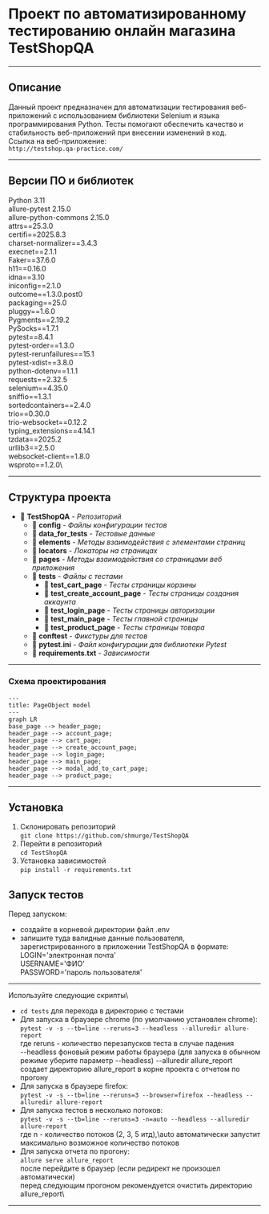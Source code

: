 # Проект по автоматизированному тестированию онлайн магазина TestShopQA

___
## Описание

Данный проект предназначен для автоматизации тестирования веб-приложений с использованием библиотеки Selenium 
и языка программирования Python. Тесты помогают обеспечить качество и стабильность 
веб-приложений при внесении изменений в код.\
Ссылка на веб-приложение:\
```http://testshop.qa-practice.com/```

___

## Версии ПО и библиотек

Python 3.11\
allure-pytest 2.15.0\
allure-python-commons 2.15.0\
attrs==25.3.0\
certifi==2025.8.3\
charset-normalizer==3.4.3\
execnet==2.1.1\
Faker==37.6.0\
h11==0.16.0\
idna==3.10\
iniconfig==2.1.0\
outcome==1.3.0.post0\
packaging==25.0\
pluggy==1.6.0\
Pygments==2.19.2\
PySocks==1.7.1\
pytest==8.4.1\
pytest-order==1.3.0\
pytest-rerunfailures==15.1\
pytest-xdist==3.8.0\
python-dotenv==1.1.1\
requests==2.32.5\
selenium==4.35.0\
sniffio==1.3.1\
sortedcontainers==2.4.0\
trio==0.30.0\
trio-websocket==0.12.2\
typing_extensions==4.14.1\
tzdata==2025.2\
urllib3==2.5.0\
websocket-client==1.8.0\
wsproto==1.2.0\
___

## Структура проекта

+ :file_folder: **TestShopQA** *- Репозиторий*
  + :file_folder: **config** *- Файлы конфигурации тестов*
  + :file_folder: **data_for_tests** *- Тестовые данные*
  + :file_folder: **elements** *- Методы взаимодействия с элементами страниц*
  + :file_folder: **locators** *- Локаторы на страницах*
  + :file_folder: **pages** *- Методы взаимодействия со страницами веб приложения*
  + :file_folder: **tests** *- Файлы с тестами*
    + :page_facing_up: **test_cart_page** *- Тесты страницы корзины*
    + :page_facing_up: **test_create_account_page** *- Тесты страницы создания аккаунта*
    + :page_facing_up: **test_login_page** *- Тесты страницы авторизации*
    + :page_facing_up: **test_main_page** *- Тесты главной страницы*
    + :page_facing_up: **test_product_page** *- Тесты страницы товара*
  + :page_facing_up: **conftest** *- Фикстуры для тестов*
  + :page_facing_up: **pytest.ini** *- Файл конфигурации для библиотеки Pytest*
  + :page_facing_up: **requirements.txt** *- Зависимости*
___

### Схема проектирования

```mermaid
---
title: PageObject model
---
graph LR
base_page --> header_page;
header_page --> account_page;
header_page --> cart_page;
header_page --> create_account_page;
header_page --> login_page;
header_page --> main_page;
header_page --> modal_add_to_cart_page;
header_page --> product_page;
```
___

## Установка

1. Склонировать репозиторий\
```git clone https://github.com/shmurge/TestShopQA```
2. Перейти в репозиторий\
```cd TestShopQA```
3. Установка зависимостей\
```pip install -r requirements.txt```


## Запуск тестов
Перед запуском:
+ создайте в корневой директории файл .env
+ запишите туда валидные данные пользователя,
зарегистрированного в приложении TestShopQA в формате:\
LOGIN='электронная почта'\
USERNAME='ФИО'\
PASSWORD='пароль пользователя'
---
Используйте следующие скрипты\
+ ```cd tests``` для перехода в директорию с тестами
+ Для запуска в браузере chrome (по умолчанию установлен chrome):\
```pytest -v -s --tb=line --reruns=3 --headless --alluredir allure-report```\
где reruns - количество перезапусков теста в случае падения\
--headless фоновый режим работы браузера (для запуска в обычном режиме уберите параметр --headless)
--alluredir allure_report создает директорию allure_report в корне проекта с отчетом по прогону
+ Для запуска в браузере firefox:\
```pytest -v -s --tb=line --reruns=3 --browser=firefox --headless --alluredir allure-report```
+ Для запуска тестов в несколько потоков:\
```pytest -v -s --tb=line --reruns=3 -n=auto --headless --alluredir allure-report```\
где n - количество потоков (2, 3, 5 итд),\auto автоматически запустит максимально возможное количество потоков
+ Для запуска отчета по прогону:\
```allure serve allure_report```\
после перейдите в браузер (если редирект не произошел автоматически)\
перед следующим прогоном рекомендуется очистить директорию allure_report\
___